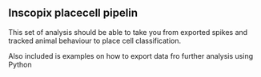 ## Inscopix placecell pipelin


This set of analysis should be able to take you from exported spikes and tracked animal behaviour to place cell classification. 


Also included is examples on how to export data fro further analysis using Python